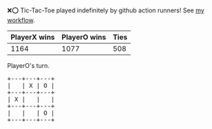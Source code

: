 :x::o: Tic-Tac-Toe played indefinitely by github action runners! See [my workflow](.github/workflows/play.yaml).

|PlayerX wins|PlayerO wins|Ties|
|-|-|-|
|1164|1077|508|

PlayerO's turn.

<pre>
+---+---+---+
|   | X | O |
+---+---+---+
| X |   |   |
+---+---+---+
|   |   | O |
+---+---+---+
</pre>